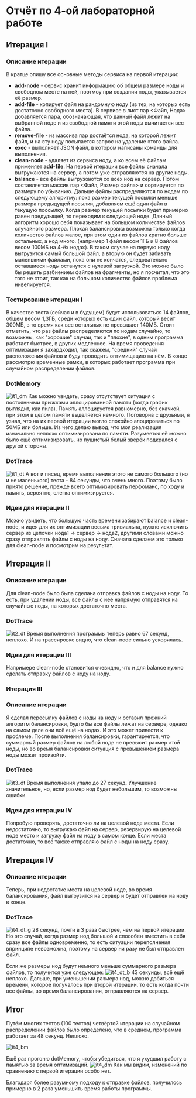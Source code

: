 # Отчёт по 4-ой лабораторной работе

## **Итерация I**

### **Описание итерации**

В кратце опишу все основные методы сервиса на первой итерации:

- **add-node** - сервис хранит информацию об общем размере ноды и свободном месте на ней, поэтмоу при создании ноды, указывается её размер.
- **add-file** - копирует файл на рандомную ноду (из тех, на которых есть достаточно свободного места). В сервисе в лист пар <Файл, Нода> добавляется пара, обозначающая, что данный файл лежит на выбранной ноде и из свободной памяти этой ноды вычитается вес файла.
- **remove-file** - из массива пар достаётся нода, на которой лежит файл, и на эту ноду посылается запрос на удаление этого файла.
- **exec** - выполняет JSON файл, в котором написаны команды для выполнения.
- **clean-node** - удаляет из сервиса ноду, а ко всем её файлам применяет **add-file**. На первой итерации все файлы сначала выгружаются на сервер, а потом уже отправляются на другие ноды.
- **balance** - все файлы выгружаются со всех нод на сервер. Потом составляется массив пар <Файл, Размер файла> и сортируется по размеру по убыванию. Дальше файлы распределяются по нодам по следующему алгоритму: пока размер текущей посылки меньше размера предыдущей посылки, добавляем ещё один файл в текущую поссылку. Когда размер текущей посылки будет примерно равен предудыщей, то переходим к следующей ноде. Данный алгоритм хорошо себя показывает на большом количестве файлов случайного размера. Плохая балансировка возможна только когда количество файлов малое, при этом один из файлов кратно больше остальных, а нод много. (например 1 файл весом 1ГБ и 8 файлов весом 100МБ на 4-ёх нодах). В таком случае на первую ноду выгрузится самый большой файл, а вторую он будет забивать маленькими файлами, пока они не кончатся, следовательно оставшиеся ноды останутся с нулевой загрузкой. Это можно было бы решить разбиением файлов на фрагменты, но я посчитал, что это того не стоит, так как на большом количество файлов проблема нивелируется.
  
### **Тестирование итерации I**

В качестве теста (сейчас и в будущем) будут использоваться 14 файлов, общем весом 1,3ГБ, среди которых есть один файл, который весит 300МБ, в то время как вес остальных не превышает 140МБ. Стоит отметить, что раз файлы распределяются по нодам случайно, то возможны, как "хорошие" случаи, так и "плохие", в одним программа работает быстрее, в других медленнее. На время проведения оптимизации я захардкодил, так скажем, "средний" случай расположения файлов и буду проводить оптимищацию на нём. В конце рассмотрю временные рамки, в которых работает программа при случайном распределении файлов.  

### **DotMemory**

![it1_dm](it1_dm.png)
Как можно увидеть, сразу отсутствует ситуация с постоянными прыжками аллоцированной памяти (когда график выглядит, как пила). Память аллоцируется равномерно, без скачкой, при этом в целом памяти выделяется немного. Поговорив с друзьями, я узнал, что на их первой итерации могло спокойно алоцироваться по 50МБ или больше. Из чего делаю вывод, что моя реализация изначально неплохо оптимизирована по памяти. Разумеется её можно было ещё оптимизировать, но пушистый белый зверёк подкрался с другой стороны.

### **DotTrace**

![it1_dt](It1_dt.png)
А вот и писец, время выполнения этого не самого большого (но и не маленького) теста - 84 секунды, что очень много. Поэтому было приято решение, прежде всего оптимизировать перфоманс, по ходу и память, вероятно, слегка оптимизируется.

### **Идеи для итерации II**

Можно увидеть, что большую часть времени забирают balance и clean-node, и идея для их оптимизации весьма тривиальна, нужно исключить сервер из цепочки нода1 -> сервер -> нода2, другими словами можно сразу отправлять файлы с ноды на ноду. Сначала сделаем это только для clean-node и посмотрим на результат.

## **Итерация II**

### **Описание итерации**

Для clean-node было была сделана отправка файлов с ноды на ноду. То есть, при удалении ноды, все файлы с неё напрямую отправятся на случайные ноды, на которых достаточно места.

### **DotTrace**

![it2_dt](it2_dt.png)
Время выполнения программы теперь равно 67 секунд, неплохо. И на трассировке видно, что clean-node сильно ускорилась.

### **Идеи для итерации III**

Напримере clean-node становится очевидно, что и для balance нужно сделать отправку файлов с ноду на ноду.

### **Итерация III**

### **Описание итерации**

Я сделал пересылку файлов с ноды на ноду и оставил прежний алгоритм балансировки, будто бы все файлы лежат на сервере, однако на самом деле они всё ещё на нодах. И это может привести к проблеме. После выполнения балансировки, гарантируется, что суммарный размер файлов на любой ноде не превысит размер этой ноды, но во время балансировки ситуация с превышением размера ноды может произойти.

### **DotTrace**

![it3_dt](it3_dt.png)
Время выполнения упало до 27 секунд. Улучшение значительное, но, если размер нод будет небольшим, то возможны ошибки.

### **Идеи для итерации IV**

Попробую проверять, достаточно ли на целевой ноде места. Если недостаточно, то выгружаю файл на сервер, резервирую на целевой ноде место и загружу файл на ноду в самом конце. Если места достаточно, то всё также отправляю файл с ноды на ноду сразу.

## **Итерация IV**

### **Описание итерации**

Теперь, при недостатке места на целевой ноде, во время балансирования, файл выгрузится на сервер и будет отправлен на ноду в конце.

### **DotTrace**
![it4_dt_g](it4_dt_g.png)
28 секунд, почти в 3 раза быстрее, чем на первой итерации. Но это случай, когда размер нод большой и способен вместить в себя сразу все файлы одновременно, то есть ситуации переполнения впринципе невозможна, поэтому на сервер ни разу не был отправлен файл.

Если же размеры нод будут немного меньше суммарного размера файлов, то получится уже следующее:
![it4_dt_b](it4_dt_b.png)
43 секунды, всё ещё неплохо. Дальше, при уменьшении размера нод, можно добиться времени, которое получалось при второй итерации, то есть когда почти все файлы, во время балансирования, отправляются на сервер.

## **Итог**

Путём многих тестов (100 тестов) четвёртой итерации на случайном распределении файлов было определено, что в среднем, программа работает за 48 секунд. Неплохо.

![it4_bm](it4_bm.png)


Ещё раз прогоню dotMemory, чтобы убедиться, что я ухудшил работу с памятью за время оптимизаций.
![it4_dm](it4_dm.png)
Как мы видим, изменений по сравнению с первой итерации особо нет.

Благодаря более разумному подходу к отправке файлов, получилось примерно в 2 раза уменьшить время работы программы.